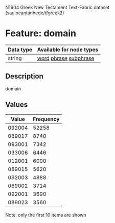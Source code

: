 <p>N1904 Greek New Testament Text-Fabric dataset (saulocantanhede/tfgreek2)</p>

<h1>Feature: domain</h1>

<table>
<thead>
<tr>
  <th>Data type</th>
  <th>Available for node types</th>
</tr>
</thead>
<tbody>
<tr>
  <td>string</td>
  <td><A HREF="featurebynodetype.md#word">word</A> <A HREF="featurebynodetype.md#phrase">phrase</A> <A HREF="featurebynodetype.md#subphrase">subphrase</A></td>
</tr>
</tbody>
</table>

<h2>Description</h2>

<p>domain</p>

<h2>Values</h2>

<table>
<thead>
<tr>
  <th>Value</th>
  <th>Frequency</th>
</tr>
</thead>
<tbody>
<tr>
  <td>092004</td>
  <td>52258</td>
</tr>
<tr>
  <td>089017</td>
  <td>8740</td>
</tr>
<tr>
  <td>093001</td>
  <td>7342</td>
</tr>
<tr>
  <td>033006</td>
  <td>6446</td>
</tr>
<tr>
  <td>012001</td>
  <td>6000</td>
</tr>
<tr>
  <td>089015</td>
  <td>5620</td>
</tr>
<tr>
  <td>092003</td>
  <td>4888</td>
</tr>
<tr>
  <td>069002</td>
  <td>3714</td>
</tr>
<tr>
  <td>092001</td>
  <td>3690</td>
</tr>
<tr>
  <td>089023</td>
  <td>3560</td>
</tr>
</tbody>
</table>

<p>Note: only the first 10 items are shown</p>
